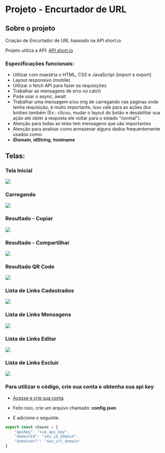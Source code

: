 # Projeto - Encurtador de URL
## Sobre o projeto

Criação de Encurtador de URL baseado na API short.io

Projeto utiliza a API: [API short.io](https://app.short.io/settings/integrations/api-key)
### Especificações funcionais:
* Utilizar com maestria o HTML, CSS e JavaScript (import e export)
* Layout responsivo (mobile)
* Utilizar o fetch API para fazer as requisições
* Trabalhar as mensagens de erro no catch
* Pode usar o async, await
* Trabalhar uma mensagem e/ou img de carregando nas páginas onde tenha requisição, é muito importante, isso vale para as ações dos botões também (Ex.: clicou, mudar o layout do botão e desabilitar sua ação até obter a resposta ele voltar para o estado "normal").
* Atenção para todas as telas tem mensagens que são importantes
* Atenção para analisar como armazenar alguns dados frequentemente usados como:
* **iDomain**, **idString**, **hostname**

## Telas:

### Tela Inicial

<img src="assets/requisitos/Tela-Inicial.png">

### Carregando

<img src="assets/requisitos/Carregando.png">

### Resultado - Copiar

<img src="assets/requisitos/Resultado-Copiar.png">

### Resultado - Compartilhar

<img src="assets/requisitos/Resultado-Compartilhar.png">

### Resultado QR Code

<img src="assets/requisitos/Resultado-QR-Code.png">

### Lista de Links Cadastrados

<img src="assets/requisitos/Lista-de-Links-Cadastrados.png">

### Lista de Links Mensagens

<img src="assets/requisitos/Lista-de-Links-Mensagens.png">

### Lista de Links Editar

<img src="assets/requisitos/Lista-de-Links-Editar.png">

### Lista de Links Excluir

<img src="assets/requisitos/Lista-de-Links-Excluir.png">


### Para utilizar o código, crie sua conta e obtenha sua api key

* [Acesse e crie sua conta](https://short.io/pt)

* Feito isso, crie um arquivo chamado: **config.json**
* E adicione o seguinte:

```js
export const chaves = {
    "apiKey": "sua_api_key",
    "domainId": "seu_id_domain",
    "domainUrl": "seu_url_domain"
}
```